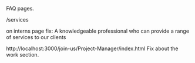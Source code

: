 FAQ pages. 

/services

on interns page fix: 
A knowledgeable professional who can provide a range of services to our clients



http://localhost:3000/join-us/Project-Manager/index.html
Fix about the work section. 



